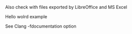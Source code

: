 
Also check with files exported by LibreOffice and MS Excel

Hello wolrd example

See Clang -fdocumentation option
